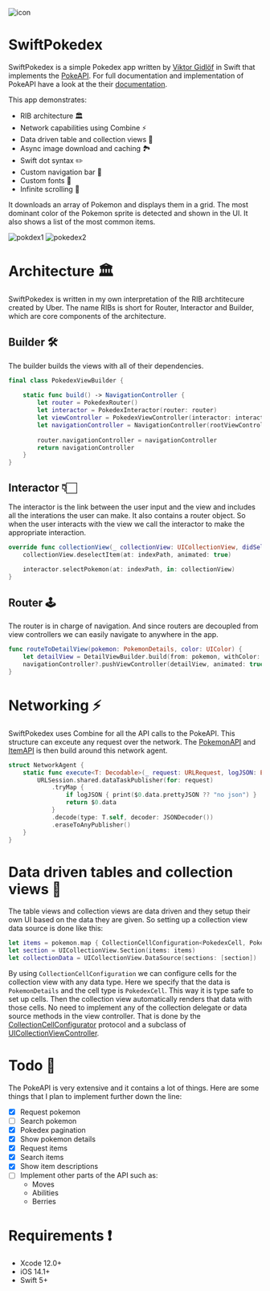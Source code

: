 ![icon](https://user-images.githubusercontent.com/15960525/117062071-47808e00-ad23-11eb-83df-95d8efadac58.png)

# SwiftPokedex 

SwiftPokedex is a simple Pokedex app written by [Viktor Gidlöf](https://viktorgidlof.com) in Swift that implements the [PokeAPI](https://pokeapi.co). For full documentation and implementation of PokeAPI have a look at the their [documentation](https://pokeapi.co/docs/v2). 

This app demonstrates:

+ RIB architecture 🏛
+ Network capabilities using Combine ⚡️
+ Data driven table and collection views 💾
+ Async image download and caching 🏞
+ Swift dot syntax ✏️
+ Custom navigation bar 🧭
+ Custom fonts 📖
+ Infinite scrolling 📜

It downloads an array of Pokemon and displays them in a grid. The most dominant color of the Pokemon sprite is detected and shown in the UI. It also shows a list of the most common items.


![pokdex1](https://user-images.githubusercontent.com/15960525/117063244-d3df8080-ad24-11eb-9293-83f8ba1a991a.png)
![pokedex2](https://user-images.githubusercontent.com/15960525/117063248-d4781700-ad24-11eb-8559-dcc9ebbd0ec7.png)


# Architecture 🏛

SwiftPokedex is written in my own interpretation of the RIB archtitecure created by Uber. The name RIBs is short for Router, Interactor and Builder, which are core components of the architecture.

## Builder 🛠

The builder builds the views with all of their dependencies.
```swift
final class PokedexViewBuilder {
    
    static func build() -> NavigationController {
        let router = PokedexRouter()
        let interactor = PokedexInteractor(router: router)
        let viewController = PokedexViewController(interactor: interactor)
        let navigationController = NavigationController(rootViewController: viewController)
        
        router.navigationController = navigationController
        return navigationController
    }
}
```

## Interactor 👇🏻
The interactor is the link between the user input and the view and includes all the interations the user can make. It also contains a router object. So when the user interacts with the view we call the interactor to make the appropriate interaction.
```swift
override func collectionView(_ collectionView: UICollectionView, didSelectItemAt indexPath: IndexPath) {
    collectionView.deselectItem(at: indexPath, animated: true)

    interactor.selectPokemon(at: indexPath, in: collectionView)
}
```

## Router 🕹
The router is in charge of navigation. And since routers are decoupled from view controllers we can easily navigate to anywhere in the app.
```swift
func routeToDetailView(pokemon: PokemonDetails, color: UIColor) {
    let detailView = DetailViewBuilder.build(from: pokemon, withColor: color)
    navigationController?.pushViewController(detailView, animated: true)
}
```

# Networking ⚡️

SwiftPokedex uses Combine for all the API calls to the PokeAPI. This structure can exceute any request over the network. 
The [PokemonAPI](SwiftPokedex/Networking/PokemonAPI/PokemonAPI.swift) and [ItemAPI](SwiftPokedex/Networking/ItemAPI/ItemAPI.swift) is then build around this network agent.
```swift
struct NetworkAgent {
    static func execute<T: Decodable>(_ request: URLRequest, logJSON: Bool = false) -> AnyPublisher<T, Error> {
        URLSession.shared.dataTaskPublisher(for: request)
            .tryMap {
                if logJSON { print($0.data.prettyJSON ?? "no json") }
                return $0.data
            }
            .decode(type: T.self, decoder: JSONDecoder())
            .eraseToAnyPublisher()
    }
}
```

# Data driven tables and collection views 💾

The table views and collection views are data driven and they setup their own UI based on the data they are given. So setting up a collection view data source is done like this:
```swift
let items = pokemon.map { CollectionCellConfiguration<PokedexCell, PokemonDetails>(data: $0) }
let section = UICollectionView.Section(items: items)
let collectionData = UICollectionView.DataSource(sections: [section])
```

By using `CollectionCellConfiguration` we can configure cells for the collection view with any data type. Here we specify that the data is `PokemonDetails` and the cell type is `PokedexCell`. This way it is type safe to set up cells. Then the collection view automatically renders that data with those cells. No need to implement any of the collection delegate or data source methods in the view controller. That is done by the [CollectionCellConfigurator](https://github.com/brillcp/SwiftPokedex/blob/493e4f78f46005da6ec6f8354888b32bccff31fa/SwiftPokedex/CustomUI/CollectionView/CollectionCellConfiguration.swift#L10) protocol and a subclass of [UICollectionViewController](https://github.com/brillcp/SwiftPokedex/blob/master/SwiftPokedex/CustomUI/CollectionView/CollectionViewController.swift).

# Todo 📝

The PokeAPI is very extensive and it contains a lot of things. Here are some things that I plan to implement further down the line:
- [x] Request pokemon
- [ ] Search pokemon
- [x] Pokedex pagination
- [x] Show pokemon details
- [x] Request items
- [x] Search items 
- [x] Show item descriptions
- [ ] Implement other parts of the API such as:
    - Moves
    - Abilities
    - Berries

# Requirements ❗️

+ Xcode 12.0+
+ iOS 14.1+
+ Swift 5+
